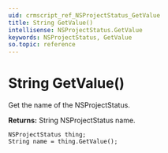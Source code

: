 ```yaml
---
uid: crmscript_ref_NSProjectStatus_GetValue
title: String GetValue()
intellisense: NSProjectStatus.GetValue
keywords: NSProjectStatus, GetValue
so.topic: reference
---
```


# String GetValue()

Get the name of the NSProjectStatus.

**Returns:** String NSProjectStatus name.

```crmscript
NSProjectStatus thing;
String name = thing.GetValue();
```

